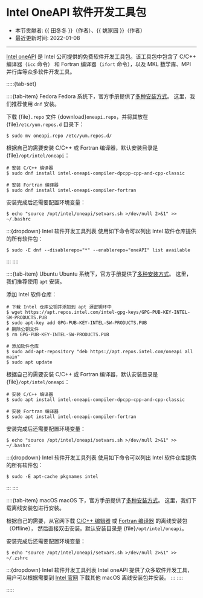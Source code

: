 # Intel OneAPI 软件开发工具包

- 本节贡献者: {{ 田冬冬 }}（作者）、{{ 姚家园 }}（作者）
- 最近更新时间: 2022-01-08

---

[Intel oneAPI](https://software.intel.com/content/www/us/en/develop/tools/oneapi.html)
是 Intel 公司提供的免费软件开发工具包。该工具包中包含了 C/C++ 编译器（`icc` 命令）
和 Fortran 编译器（`ifort` 命令），以及 MKL 数学库、MPI 并行库等众多软件开发工具。

:::::{tab-set}

::::{tab-item} Fedora
Fedora 系统下，官方手册提供了[多种安装方式](https://www.intel.com/content/www/us/en/developer/articles/guide/installation-guide-for-oneapi-toolkits.html)。
这里，我们推荐使用 ``dnf`` 安装。

下载 {file}`.repo` 文件 {download}`oneapi.repo`，并将其放在 {file}`/etc/yum.repos.d` 目录下：
```
$ sudo mv oneapi.repo /etc/yum.repos.d/
```

根据自己的需要安装 C/C++ 或 Fortran 编译器，默认安装目录是 {file}`/opt/intel/oneapi`：
```
# 安装 C/C++ 编译器
$ sudo dnf install intel-oneapi-compiler-dpcpp-cpp-and-cpp-classic

# 安装 Fortran 编译器
$ sudo dnf install intel-oneapi-compiler-fortran
```

安装完成后还需要配置环境变量：
```
$ echo "source /opt/intel/oneapi/setvars.sh >/dev/null 2>&1" >> ~/.bashrc
```

:::{dropdown} Intel 软件开发工具列表
使用如下命令可以列出 Intel 软件仓库提供的所有软件包：
```
$ sudo -E dnf --disablerepo="*" --enablerepo="oneAPI" list available
```
:::
::::

::::{tab-item} Ubuntu
Ubuntu 系统下，官方手册提供了[多种安装方式](https://www.intel.com/content/www/us/en/developer/articles/guide/installation-guide-for-oneapi-toolkits.html)。
这里，我们推荐使用 ``apt`` 安装。

添加 Intel 软件仓库：

```
# 下载 Intel 仓库公钥并添加到 apt 源密钥环中
$ wget https://apt.repos.intel.com/intel-gpg-keys/GPG-PUB-KEY-INTEL-SW-PRODUCTS.PUB
$ sudo apt-key add GPG-PUB-KEY-INTEL-SW-PRODUCTS.PUB
# 删除公钥文件
$ rm GPG-PUB-KEY-INTEL-SW-PRODUCTS.PUB

# 添加软件仓库
$ sudo add-apt-repository "deb https://apt.repos.intel.com/oneapi all main"
$ sudo apt update
```

根据自己的需要安装 C/C++ 或 Fortran 编译器，默认安装目录是 {file}`/opt/intel/oneapi`：
```
# 安装 C/C++ 编译器
$ sudo apt install intel-oneapi-compiler-dpcpp-cpp-and-cpp-classic

# 安装 Fortran 编译器
$ sudo apt install intel-oneapi-compiler-fortran
```

安装完成后还需要配置环境变量：
```
$ echo "source /opt/intel/oneapi/setvars.sh >/dev/null 2>&1" >> ~/.bashrc
```

:::{dropdown} Intel 软件开发工具列表
使用如下命令可以列出 Intel 软件仓库提供的所有软件包：
```
$ sudo -E apt-cache pkgnames intel
```
:::
::::

::::{tab-item} macOS
macOS 下，官方手册提供了[多种安装方式](https://www.intel.com/content/www/us/en/developer/articles/guide/installation-guide-for-oneapi-toolkits.html)。
这里，我们下载离线安装包进行安装。

根据自己的需要，从官网下载 [C/C++ 编辑器](https://software.intel.com/content/www/us/en/develop/articles/oneapi-standalone-components.html#compilerclassic)
或 [Fortran 编译器](https://software.intel.com/content/www/us/en/develop/articles/oneapi-standalone-components.html#fortran) 的离线安装包（Offline），
然后直接双击安装。默认安装目录是 {file}`/opt/intel/oneapi`。

安装完成后还需要配置环境变量：
```
$ echo "source /opt/intel/oneapi/setvars.sh >/dev/null 2>&1" >> ~/.zshrc
```

:::{dropdown} Intel 软件开发工具列表
Intel oneAPI 提供了众多软件开发工具，用户可以根据需要到
[Intel 官网](https://software.intel.com/content/www/us/en/develop/articles/oneapi-standalone-components.html)
下载其他 macOS 离线安装包并安装。
:::
::::

:::::
